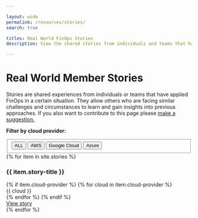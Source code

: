 ```yaml
---

layout: wide
permalink: /resources/stories/
search: true

titles: Real World FinOps Stories
description: View the shared stories from individuals and teams that have applied FinOps in a certain situation, allowing others to learn who are facing similar challenges. 

---
```


# Real World Member Stories

Stories are shared experiences from individuals or teams that have applied FinOps in a certain situation. They allow others who are facing similar challenges and circumstances to learn and gain insights into previous approaches. If you also want to contribute to this page please <a href="javascript:void(0);" onclick="modalToggle('modal-contribute')">make a suggestion.</a>


<b>Filter by cloud provider:</b>
<fieldset data-filter-group class="mb-4">
  <button type="button" class="badge-dgrey" data-filter="all">ALL</button>
  <button type="button" class="badge-dgrey" data-filter=".aws">AWS</button>
  <button type="button" class="badge-dgrey" data-filter=".gcp">Google Cloud</button>
  <button type="button" class="badge-dgrey" data-filter=".azure">Azure</button>
</fieldset>


<div class="flex flex-col md:flex-row flex-wrap items-stretch mt-4 js-stories" id="js-stories">
{% for item in site.stories %}
  <div class="md:w-1/2 lg:w-1/3 p-3 flex items-stretch mix {% if item.cloud-provider %}{% for cloud in item.cloud-provider %}{{ cloud | downcase }} {% endfor %}{% endif %}}" data-url="{{ item.url }}">
    <div class="w-full bg-gray-100 rounded-sm px-6 py-8 border-solid border-gray-100 border hover:border-green-500 transition-colors duration-200 shadow-sm cursor-pointer">
      <h3 class="text-xl font-bold text-gray-700 mb-2 mt-0 leading-6">{{ item.story-title }}</h3>
      <div class="my-2">
        {% if item.cloud-provider %} 
          {% for cloud in item.cloud-provider %}
            <div class="text-sm font-semibold text-gray-700 tracking-wider uppercase inline-block pr-4 py-px">{{ cloud }}</div>
          {% endfor %}
        {% endif %}
      </div>
      <div>
        <a class="text-sm text-green-500 transition-colors duration-200" href="{{ item.url }}">View story</a>
      </div>
    </div>
  </div>
{% endfor %}
</div>


<!-- <div class="flex md:flex-row flex-wrap items-stretch bg-gray-100 p-4 rounded-md mt-4">
	{% for story in site.stories %}
  <div class="w-1/2 md:w-1/3 flex items-stretch" data-url="{{ story.url }}">
    <div class="m-2 p-6 bg-white w-full flex flex-col rounded-lg shadow-sm border-solid border-gray-200 border hover:-translate-y-1 hover:shadow-lg transition transform duration-500 cursor-pointer hover:border-green-500">
      <div class="flex-grow">
        <h3 class="text-xl font-bold text-gray-700 mb-2 mt-0 leading-6">{{ story.story-title }}</h3>
        <p class="text-gray-600 w-80 text-sm mb-0">{{ story.company }}</p>
      </div>
      <div class="my-2">
        {% if story.cloud-provider %} 
          {% for cloud in story.cloud-provider %}
            <div class="bg-gray-200 rounded-lg text-sm font-semibold text-gray-700 tracking-wider uppercase inline-block px-2 py-px">{{ cloud }}</div>
          {% endfor %}
        {% endif %}
      </div>
      <div>
        <a class="text-sm text-green-500 transition-colors duration-200" href="{{ story.url }}">View story</a>
      </div>
    </div>
  </div>
  {% endfor %}
</div> -->
